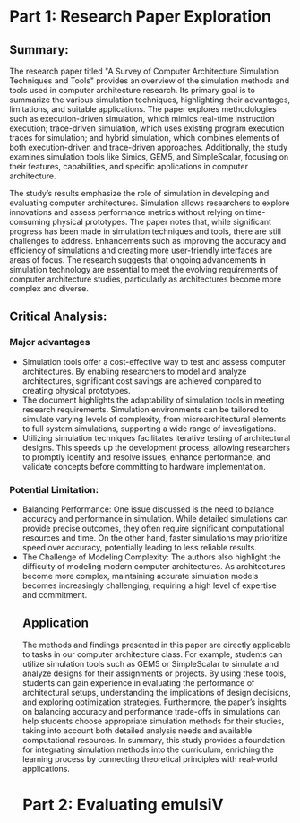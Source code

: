 <h1>Part 1: Research Paper Exploration</h1>

<h2>Summary:</h2> 

<p>The research paper titled "A Survey of Computer Architecture Simulation Techniques and Tools" provides an overview of the simulation methods and tools used in computer architecture research. Its primary goal is to summarize the various simulation techniques, highlighting their advantages, limitations, and suitable applications. The paper explores methodologies such as execution-driven simulation, which mimics real-time instruction execution; trace-driven simulation, which uses existing program execution traces for simulation; and hybrid simulation, which combines elements of both execution-driven and trace-driven approaches. Additionally, the study examines simulation tools like Simics, GEM5, and SimpleScalar, focusing on their features, capabilities, and specific applications in computer architecture.</p>

<p>The study’s results emphasize the role of simulation in developing and evaluating computer architectures. Simulation allows researchers to explore innovations and assess performance metrics without relying on time-consuming physical prototypes. The paper notes that, while significant progress has been made in simulation techniques and tools, there are still challenges to address. Enhancements such as improving the accuracy and efficiency of simulations and creating more user-friendly interfaces are areas of focus. The research suggests that ongoing advancements in simulation technology are essential to meet the evolving requirements of computer architecture studies, particularly as architectures become more complex and diverse.</p>

<h2>Critical Analysis:</h2> 

<h3>Major advantages</h3>

<ul>

<li>Simulation tools offer a cost-effective way to test and assess computer architectures. By enabling researchers to model and analyze architectures, significant cost savings are achieved compared to creating physical prototypes.</li>

<li>The document highlights the adaptability of simulation tools in meeting research requirements. Simulation environments can be tailored to simulate varying levels of complexity, from microarchitectural elements to full system simulations, supporting a wide range of investigations.</li>

<li>Utilizing simulation techniques facilitates iterative testing of architectural designs. This speeds up the development process, allowing researchers to promptly identify and resolve issues, enhance performance, and validate concepts before committing to hardware implementation.</li>

</ul>

<h3>Potential Limitation:</h3> 

<ul>

<li>Balancing Performance: One issue discussed is the need to balance accuracy and performance in simulation. While detailed simulations can provide precise outcomes, they often require significant computational resources and time. On the other hand, faster simulations may prioritize speed over accuracy, potentially leading to less reliable results.</li>

<li>The Challenge of Modeling Complexity: The authors also highlight the difficulty of modeling modern computer architectures. As architectures become more complex, maintaining accurate simulation models becomes increasingly challenging, requiring a high level of expertise and commitment.</li>

<h2>Application</h2>

<p>The methods and findings presented in this paper are directly applicable to tasks in our computer architecture class. For example, students can utilize simulation tools such as GEM5 or SimpleScalar to simulate and analyze designs for their assignments or projects. By using these tools, students can gain experience in evaluating the performance of architectural setups, understanding the implications of design decisions, and exploring optimization strategies. Furthermore, the paper’s insights on balancing accuracy and performance trade-offs in simulations can help students choose appropriate simulation methods for their studies, taking into account both detailed analysis needs and available computational resources. In summary, this study provides a foundation for integrating simulation methods into the curriculum, enriching the learning process by connecting theoretical principles with real-world applications.</p>

<h1>Part 2: Evaluating emulsiV</h1>
